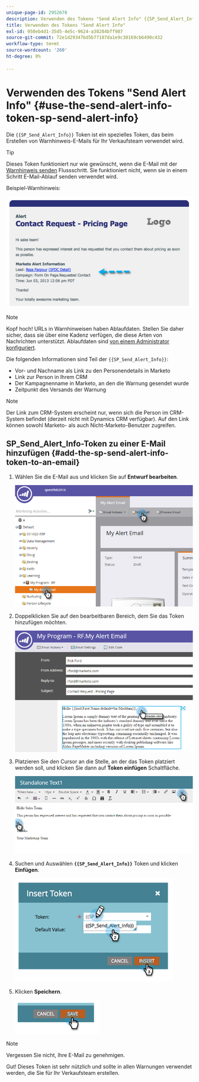 ```yaml
---
unique-page-id: 2952678
description: Verwenden des Tokens "Send Alert Info" {{SP_Send_Alert_Info}} - Marketo-Dokumente - Produktdokumentation
title: Verwenden des Tokens "Send Alert Info"
exl-id: 950eb4d1-35d5-4e5c-9624-a38284bff987
source-git-commit: 72e1d29347bd5b77107da1e9c30169cb6490c432
workflow-type: tm+mt
source-wordcount: '260'
ht-degree: 0%

---
```


# Verwenden des Tokens &quot;Send Alert Info&quot; {#use-the-send-alert-info-token-sp-send-alert-info}

Die `{{SP_Send_Alert_Info}}` Token ist ein spezielles Token, das beim Erstellen von Warnhinweis-E-Mails für Ihr Verkaufsteam verwendet wird.

>[!TIP]
>
>Dieses Token funktioniert nur wie gewünscht, wenn die E-Mail mit der [Warnhinweis senden](/help/marketo/product-docs/core-marketo-concepts/smart-campaigns/flow-actions/send-alert.md) Flussschritt. Sie funktioniert nicht, wenn sie in einem Schritt E-Mail-Ablauf senden verwendet wird.

Beispiel-Warnhinweis:

![](assets/image2014-9-25-15-3a17-3a58.png)

>[!NOTE]
>
>Kopf hoch! URLs in Warnhinweisen haben Ablaufdaten. Stellen Sie daher sicher, dass sie über eine Kadenz verfügen, die diese Arten von Nachrichten unterstützt. Ablaufdaten sind [von einem Administrator konfiguriert](/help/marketo/product-docs/administration/settings/edit-link-expiration-in-reports-and-alerts.md).

Die folgenden Informationen sind Teil der `{{SP_Send_Alert_Info}}`:

* Vor- und Nachname als Link zu den Personendetails in Marketo
* Link zur Person in Ihrem CRM
* Der Kampagnenname in Marketo, an den die Warnung gesendet wurde
* Zeitpunkt des Versands der Warnung

>[!NOTE]
>
>Der Link zum CRM-System erscheint nur, wenn sich die Person im CRM-System befindet (derzeit nicht mit Dynamics CRM verfügbar). Auf den Link können sowohl Marketo- als auch Nicht-Marketo-Benutzer zugreifen.

## SP_Send_Alert_Info-Token zu einer E-Mail hinzufügen {#add-the-sp-send-alert-info-token-to-an-email}

1. Wählen Sie die E-Mail aus und klicken Sie auf **Entwurf bearbeiten**.

   ![](assets/one-3.png)

1. Doppelklicken Sie auf den bearbeitbaren Bereich, dem Sie das Token hinzufügen möchten.

   ![](assets/two-3.png)

1. Platzieren Sie den Cursor an die Stelle, an der das Token platziert werden soll, und klicken Sie dann auf **Token einfügen** Schaltfläche.

   ![](assets/three-3.png)

1. Suchen und Auswählen **`{{SP_Send_Alert_Info}}`** Token und klicken **Einfügen**.

   ![](assets/image2014-9-25-15-3a19-3a11.png)

1. Klicken **Speichern**.

   ![](assets/image2014-9-25-15-3a19-3a24.png)

>[!NOTE]
>
>Vergessen Sie nicht, Ihre E-Mail zu genehmigen.

Gut! Dieses Token ist sehr nützlich und sollte in allen Warnungen verwendet werden, die Sie für Ihr Verkaufsteam erstellen.
